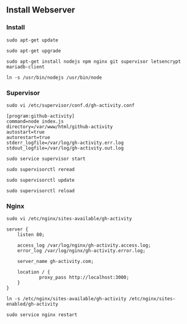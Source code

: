 
## Install Webserver

### Install

`sudo apt-get update`

`sudo apt-get upgrade`

`sudo apt-get install nodejs npm nginx git supervisor letsencrypt mariadb-client`

`ln -s /usr/bin/nodejs /usr/bin/node`

### Supervisor

`sudo vi /etc/supervisor/conf.d/gh-activity.conf`

```
[program:github-activity]
command=node index.js
directory=/var/www/html/github-activity
autostart=true
autorestart=true
stderr_logfile=/var/log/gh-activity.err.log
stdout_logfile=/var/log/gh-activity.out.log
```

`sudo service supervisor start`

`sudo supervisorctl reread`

`sudo supervisorctl update`

`sudo supervisorctl reload`

### Nginx

`sudo vi /etc/nginx/sites-available/gh-activity`

```
server {
	listen 80;

    access_log /var/log/nginx/gh-activity.access.log;
    error_log /var/log/nginx/gh-activity.error.log;

    server_name gh-activity.com;

    location / {
            proxy_pass http://localhost:3000;
    }
}
```

`ln -s /etc/nginx/sites-available/gh-activity /etc/nginx/sites-enabled/gh-activity`

`sudo service nginx restart`



